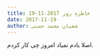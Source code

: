 ```yaml
---
title: خاطره روز 2017-11-19
date: 2017-11-19
author: شعبان محمد حسنی
---
```


اصلا یادم نمیاد امروز چی کار کردم.